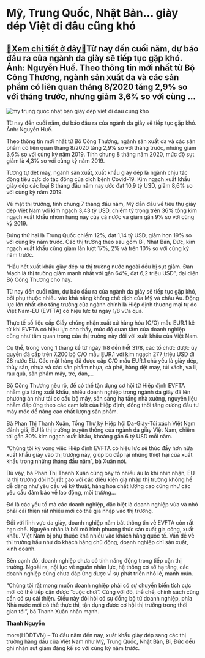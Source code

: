 Mỹ, Trung Quốc, Nhật Bản… giày dép Việt đi đâu cũng khó
=======================================================

[:gift:Xem chi tiết ở đây:gift:](https://hddtvn.com/my-trung-quoc-nhat-ban-giay-dep-viet-di-dau-cung-kho/)Từ nay đến cuối năm, dự báo đầu ra của ngành da giày sẽ tiếp tục gặp khó. Ảnh: Nguyễn Huế. Theo thông tin mới nhất từ Bộ Công Thương, ngành sản xuất da và các sản phẩm có liên quan tháng 8/2020 tăng 2,9% so với tháng trước, nhưng giảm 3,6% so với cùng …
-------------------------------------------------------------------------------------------------------------------------------------------------------------------------------------------------------------------------------------------------------------





![my trung quoc nhat ban giay dep viet di dau cung kho](https://haiquanonline.com.vn/stores/news_dataimages/hungdn/102019/22/09/in_article/1938_12-_3332_20160418_033753695_iOS_Baohaiquan.jpg?rt=20200907105705 "Mỹ, Trung Quốc, Nhật Bản... giày dép Việt đi đâu cũng khó")


Từ nay đến cuối năm, dự báo đầu ra của ngành da giày sẽ tiếp tục gặp khó. Ảnh: Nguyễn Huế.



Theo thông tin mới nhất từ Bộ Công Thương, ngành sản xuất da và các sản phẩm có liên quan tháng 8/2020 tăng 2,9% so với tháng trước, nhưng giảm 3,6% so với cùng kỳ năm 2019. Tính chung 8 tháng năm 2020, mức độ sụt giảm là 4,3% so với cùng kỳ năm 2019.


Tương tự dệt may, ngành sản xuất, xuất khẩu giày dép là ngành chịu tác động tiêu cực do tác động của dịch bệnh Covid-19. Kim ngạch xuất khẩu giày dép các loại 8 tháng đầu năm nay ước đạt 10,9 tỷ USD, giảm 8,6% so với cùng kỳ năm 2019.


Về mặt thị trường, tính chung 7 tháng đầu năm, Mỹ dẫn đầu về tiêu thụ giày dép Việt Nam với kim ngạch 3,43 tỷ USD, chiếm tỷ trọng trên 36% tổng kim ngạch xuất khẩu nhóm hàng này của cả nước và giảm gần 9% so với cùng kỳ 2019.


Đứng thứ hai là Trung Quốc chiếm 12%, đạt 1,14 tỷ USD, giảm hơn 19% so với cùng kỳ năm trước. Các thị trường theo sau gồm Bỉ, Nhật Bản, Đức, kim ngạch xuất khẩu cũng giảm lần lượt 17%, 2% và trên 10% so với cùng kỳ năm trước.


“Hầu hết xuất khẩu giày dép ra thị trường nước ngoài đều bị sụt giảm. Đan Mạch là thị trường giảm mạnh nhất với gần 64%, đạt 6,2 triệu USD”, đại diện Bộ Công Thương cho hay.


Từ nay đến cuối năm, dự báo đầu ra của ngành da giày sẽ tiếp tục gặp khó, bởi phụ thuộc nhiều vào khả năng khống chế dịch của Mỹ và châu Âu. Động lực lớn nhất cho tăng trưởng của ngành chính là Hiệp định thương mại tự do Việt Nam-EU (EVFTA) có hiệu lực từ ngày 1/8 vừa qua.


Thực tế số liệu cấp Giấy chứng nhận xuất xứ hàng hóa (C/O) mẫu EUR.1 kể từ khi EVFTA có hiệu lực cho thấy, mức độ quan tâm của doanh nghiệp cũng như tầm quan trọng của thị trường này đối với xuất khẩu của Việt Nam.


Cụ thể, trong vòng 1 tháng kể từ ngày 1/8 đến hết 31/8, các tổ chức được ủy quyền đã cấp trên 7.200 bộ C/O mẫu EUR.1 với kim ngạch 277 triệu USD đi 28 nước EU. Các mặt hàng đã được cấp C/O mẫu EUR.1 chủ yếu là giày dép, thủy sản, nhựa và các sản phẩm nhựa, cà phê, hàng dệt may, túi xách, va li, rau quả, sản phẩm mây, tre, đan,…


Bộ Công Thương nêu rõ, để có thể tận dụng cơ hội từ Hiệp định EVFTA nhằm gia tăng xuất khẩu, nhiều doanh nghiệp trong ngành da giày đã lên phương án như tái cơ cấu bộ máy, sẵn sàng hạ tầng nhà xưởng, nguyên liệu nhằm đáp ứng theo các cam kết của Hiệp định, đồng thời tăng cường đầu tư máy móc để nâng cao chất lượng sản phẩm.


Bà Phan Thị Thanh Xuân, Tổng Thư ký Hiệp hội Da-Giày-Túi xách Việt Nam đánh giá, EU là thị trường truyền thống của ngành da giày Việt Nam, chiếm tới gần 30% kim ngạch xuất khẩu, khoảng gần 6 tỷ USD mỗi năm.


“Chúng tôi kỳ vọng việc Hiệp định EVFTA có hiệu lực sẽ thúc đẩy hơn nữa xuất khẩu giày vào thị trường này, giúp bù đắp lại những thiệt hại của xuất khẩu trong những tháng đầu năm”, bà Xuân nói.


Dù vậy, bà Phan Thị Thanh Xuân cũng bày tỏ nhiều âu lo khi nhìn nhận, EU là thị trường đòi hỏi rất cao với các điều kiện gia nhập thị trường không hề dễ dàng như yêu cầu về kỹ thuật, hàng hóa chất lượng cao cũng như các yêu cầu đảm bảo về lao động, môi trường…


Đó là các yếu tố mà các doanh nghiệp, đặc biệt là doanh nghiệp vừa và nhỏ phải cải thiện rất nhiều mới có thể gia nhập vào thị trường.


Đối với lĩnh vực da giày, doanh nghiệp nắm bắt thông tin về EVFTA còn rất hạn chế. Nguyên nhân là bởi mô hình phương thức sản xuất gia công, xuất khẩu. Việt Nam bị phụ thuộc khá nhiều vào khách hàng quốc tế. Vấn đề về thị trường hầu như do khách hàng chủ động, doanh nghiệp chỉ sản xuất, kinh doanh.


Bên cạnh đó, doanh nghiệp chưa có tính năng động trong tiếp cận thị trường. Ngoài ra, nội lực về nguồn nhân lực, hệ thống cơ sở hạ tầng, các doanh nghiệp cũng chưa đáp ứng được vì sự phát triển nhỏ lẻ, manh mún.


“Chúng tôi rất mong muốn doanh nghiệp phải có sự chuyển biến tích cực mới có thể tiếp cận được “cuộc chơi”. Cùng với đó, thể chế, chính sách cũng cần có sự cải thiện. Điều này đòi hỏi có sự đồng bộ từ doanh nghiệp, phía Nhà nước mới có thể thực thi, tận dụng được cơ hội thị trường trong thời gian tới”, bà Thanh Xuân nhấn mạnh.




**Thanh Nguyễn**



more(HDDTVN) – Từ đầu năm đến nay, xuất khẩu giày dép sang các thị trường hàng đầu của Việt Nam như Mỹ, Trung Quốc, Nhật Bản, Bỉ, Đức đều ghi nhận sụt giảm đáng kể so với cùng kỳ năm trước.

